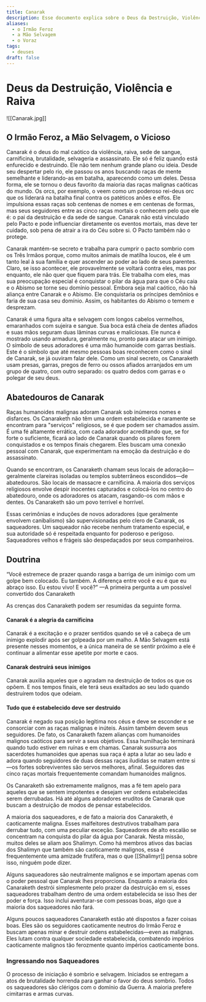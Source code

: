 ```yaml
---
title: Canarak
description: Esse documento explica sobre o Deus da Destruição, Violência e Raiva Canarak
aliases:
  - o Irmão Feroz
  - a Mão Selvagem
  - o Voraz
tags:
  - deuses
draft: false
---
```

# Deus da Destruição, Violência e Raiva
![[Canarak.jpg]]

## O Irmão Feroz, a Mão Selvagem, o Vicioso
 

Canarak é o deus do mal caótico da violência, raiva, sede de sangue, carnificina, brutalidade, selvageria e assassinato. Ele só é feliz quando está enfurecido e destruindo. Ele não tem nenhum grande plano ou ideia. Desde seu despertar pelo rio, ele passou os anos buscando raças de mente semelhante e liderando-as em batalha, aparecendo como um deles. Dessa forma, ele se tornou o deus favorito da maioria das raças malignas caóticas do mundo. Os orcs, por exemplo, o veem como um poderoso rei-deus orc que os liderará na batalha final contra os patéticos anões e elfos. Ele impulsiona essas raças sob centenas de nomes e em centenas de formas, mas seus seguidores entre as cinco raças mortais o conhecem pelo que ele é: o pai da destruição e da sede de sangue. Canarak não está vinculado pelo Pacto e pode influenciar diretamente os eventos mortais, mas deve ter cuidado, sob pena de atrair a ira do Céu sobre si. O Pacto também não o protege.

Canarak mantém-se secreto e trabalha para cumprir o pacto sombrio com os Três Irmãos porque, como muitos animais de matilha loucos, ele é um tanto leal à sua família e quer ascender ao poder ao lado de seus parentes. Claro, se isso acontecer, ele provavelmente se voltará contra eles, mas por enquanto, ele não quer que fiquem para trás. Ele trabalha com eles, mas sua preocupação especial é conquistar o pilar da água para que o Céu caia e o Abismo se torne seu domínio pessoal. Embora seja mal caótico, não há aliança entre Canarak e o Abismo. Ele conquistaria os príncipes demônios e faria de sua casa seu domínio. Assim, os habitantes do Abismo o temem e desprezam.

Canarak é uma figura alta e selvagem com longos cabelos vermelhos, emaranhados com sujeira e sangue. Sua boca está cheia de dentes afiados e suas mãos seguram duas lâminas curvas e maliciosas. Ele nunca é mostrado usando armadura, geralmente nu, pronto para atacar um inimigo. O símbolo de seus adoradores é uma mão humanoide com garras bestiais. Este é o símbolo que até mesmo pessoas boas reconhecem como o sinal de Canarak, se já ouviram falar dele. Como um sinal secreto, os Canaraketh usam presas, garras, pregos de ferro ou ossos afiados arranjados em um grupo de quatro, com outro separado: os quatro dedos com garras e o polegar de seu deus.

## Abatedouros de Canarak

Raças humanoides malignas adoram Canarak sob inúmeros nomes e disfarces. Os Canaraketh não têm uma ordem estabelecida e raramente se encontram para "serviços" religiosos, se é que podem ser chamados assim. É uma fé altamente errática, com cada adorador acreditando que, se for forte o suficiente, ficará ao lado de Canarak quando os pilares forem conquistados e os tempos finais chegarem. Eles buscam uma conexão pessoal com Canarak, que experimentam na emoção da destruição e do assassinato.

Quando se encontram, os Canaraketh chamam seus locais de adoração—geralmente clareiras isoladas ou templos subterrâneos escondidos—de abatedouros. São locais de massacre e carnificina. A maioria dos serviços religiosos envolve despir inocentes capturados e colocá-los no centro do abatedouro, onde os adoradores os atacam, rasgando-os com mãos e dentes. Os Canaraketh são um povo terrível e horrível.

Essas cerimônias e induções de novos adoradores (que geralmente envolvem canibalismo) são supervisionadas pelo clero de Canarak, os saqueadores. Um saqueador não recebe nenhum tratamento especial, e sua autoridade só é respeitada enquanto for poderoso e perigoso. Saqueadores velhos e frágeis são despedaçados por seus companheiros.


## Doutrina
“Você estremece de prazer quando rasga a barriga de um inimigo com um golpe bem colocado. Eu também. A diferença entre você e eu é que eu abraço isso. Eu estou vivo! E você?”
—A primeira pergunta a um possível
convertido dos Canaraketh

As crenças dos Canaraketh podem ser resumidas da seguinte forma.

#### Canarak é a alegria da carnificina
Canarak é a excitação e o prazer sentidos quando se vê a cabeça de um inimigo explodir após ser golpeada por um malho. A Mão Selvagem está presente nesses momentos, e a única maneira de se sentir próximo a ele é continuar a alimentar esse apetite por morte e caos.

#### Canarak destruirá seus inimigos
Canarak auxilia aqueles que o agradam na destruição de todos os que os opõem. E nos tempos finais, ele terá seus exaltados ao seu lado quando destruírem todos que odeiam.

#### Tudo que é estabelecido deve ser destruído
Canarak é negado sua posição legítima nos céus e deve se esconder e se consorciar com as raças malignas e inúteis. Assim também devem seus seguidores. De fato, os Canaraketh fazem alianças com humanoides malignos caóticos para servir a seus objetivos. Essa humilhação terminará quando tudo estiver em ruínas e em chamas. Canarak sussurra aos sacerdotes humanoides que apenas sua raça é apta a lutar ao seu lado e adora quando seguidores de duas dessas raças iludidas se matam entre si—os fortes sobreviventes são servos melhores, afinal. Seguidores das cinco raças mortais frequentemente comandam humanoides malignos.

Os Canaraketh são extremamente malignos, mas a fé tem apelo para aqueles que se sentem impotentes e desejam ver ordens estabelecidas serem derrubadas. Há até alguns adoradores eruditos de Canarak que buscam a destruição de modos de pensar estabelecidos.

A maioria dos saqueadores, e de fato a maioria dos Canaraketh, é caoticamente maligna. Esses malfeitores destrutivos trabalham para derrubar tudo, com uma peculiar exceção. Saqueadores de alto escalão se concentram na conquista do pilar da água por Canarak. Nesta missão, muitos deles se aliam aos Shalimyn. Como há membros ativos das bacias dos Shalimyn que também são caoticamente malignos, essa é frequentemente uma amizade frutífera, mas o que [[Shalimyr]] pensa sobre isso, ninguém pode dizer.

Alguns saqueadores são neutralmente malignos e se importam apenas com o poder pessoal que Canarak lhes proporciona. Enquanto a maioria dos Canaraketh destrói simplesmente pelo prazer da destruição em si, esses saqueadores trabalham dentro de uma ordem estabelecida se isso lhes der poder e força. Isso inclui aventurar-se com pessoas boas, algo que a maioria dos saqueadores não fará.

Alguns poucos saqueadores Canaraketh estão até dispostos a fazer coisas boas. Eles são os seguidores caoticamente neutros do Irmão Feroz e buscam apenas minar e destruir ordens estabelecidas—even as malignas. Eles lutam contra qualquer sociedade estabelecida, combatendo impérios caoticamente malignos tão ferozmente quanto impérios caoticamente bons.

### Ingressando nos Saqueadores
O processo de iniciação é sombrio e selvagem. Iniciados se entregam a atos de brutalidade horrenda para ganhar o favor do deus sombrio. Todos os saqueadores são clérigos com o domínio da Guerra. A maioria prefere cimitarras e armas curvas.
